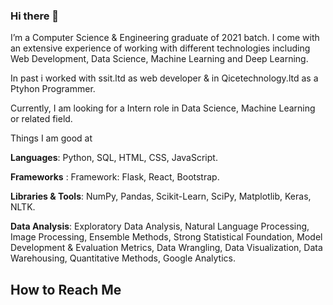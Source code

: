 ### Hi there 👋

<!--
**krunalkharat/krunalkharat** is a ✨ _special_ ✨ repository because its `README.md` (this file) appears on your GitHub profile.

Here are some ideas to get you started:

- 🔭 I’m currently working on
- 🌱 I’m currently learning 
- 👯 I’m looking to collaborate on 
- 🤔 I’m looking for help with 
- 💬 Ask me about
- 📫 How to reach me: 
- 😄 Pronouns:
- ⚡ Fun fact:
-->

I’m a Computer Science & Engineering graduate of 2021 batch. I come with an extensive experience of working with different technologies including Web Development, Data Science, Machine Learning and Deep Learning.

In past i worked with ssit.ltd as web developer & in Qicetechnology.ltd as a Ptyhon Programmer.

Currently, I am looking for a Intern role in Data Science, Machine Learning or related field.

<h>Things I am good at</h>

<b>Languages</b>:  Python, SQL, HTML, CSS, JavaScript.

<b>Frameworks</b> : Framework: Flask, React, Bootstrap.

<b>Libraries & Tools</b>: NumPy, Pandas, Scikit-Learn, SciPy, Matplotlib, Keras, NLTK.

<b>Data Analysis</b>: Exploratory Data Analysis, Natural Language Processing, Image Processing, Ensemble Methods, Strong Statistical Foundation, Model Development & Evaluation Metrics, Data Wrangling, Data Visualization, Data Warehousing, Quantitative Methods, Google Analytics.

<h2>How to Reach Me</h2>
